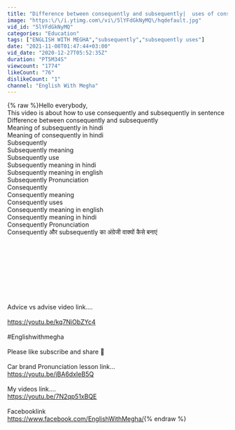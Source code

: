```yaml
---
title: "Difference between consequently and subsequently|  uses of consequently and subsequently in sentence"
image: "https:\/\/i.ytimg.com\/vi\/5lYFdGkNyMQ\/hqdefault.jpg"
vid_id: "5lYFdGkNyMQ"
categories: "Education"
tags: ["ENGLISH WITH MEGHA","subsequently","subsequently uses"]
date: "2021-11-08T01:47:44+03:00"
vid_date: "2020-12-27T05:52:35Z"
duration: "PT5M34S"
viewcount: "1774"
likeCount: "76"
dislikeCount: "1"
channel: "English With Megha"
---
```

{% raw %}Hello everybody,<br />  This video is about how to use consequently and subsequently in sentence<br />Difference between consequently and subsequently<br />Meaning of subsequently in hindi<br />Meaning of consequently in hindi<br />Subsequently<br />Subsequently meaning<br />Subsequently use<br />Subsequently meaning in hindi<br />Subsequently meaning in english<br />Subsequently Pronunciation<br />Consequently<br />Consequently meaning<br />Consequently uses<br />Consequently meaning in english<br />Consequently meaning in hindi<br />Consequently Pronunciation<br />Consequently और subsequently का अंग्रेजी वाक्यों कैसे बनाएं<br /><br /><br /><br /><br /><br /><br /><br /><br /><br />Advice vs advise video link....<br /><br /><a rel="nofollow" target="blank" href="https://youtu.be/kq7NiObZYc4">https://youtu.be/kq7NiObZYc4</a><br /><br />#Englishwithmegha<br /><br />Please like subscribe and share 🤗<br /><br />Car brand Pronunciation lesson link...<br /><a rel="nofollow" target="blank" href="https://youtu.be/jBA6dxIeB5Q">https://youtu.be/jBA6dxIeB5Q</a><br /><br />My videos link....<br /><a rel="nofollow" target="blank" href="https://youtu.be/7N2qp51xBQE">https://youtu.be/7N2qp51xBQE</a><br /><br />Facebooklink<br /><a rel="nofollow" target="blank" href="https://www.facebook.com/EnglishWithMegha/">https://www.facebook.com/EnglishWithMegha/</a>{% endraw %}
